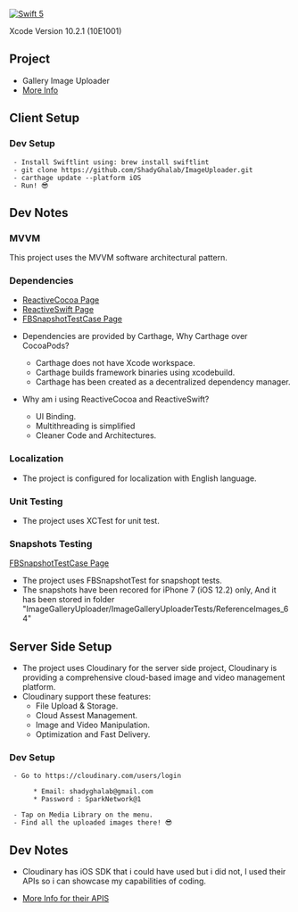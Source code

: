 [![Swift 5](https://img.shields.io/badge/Swift-5-green.svg?style=flat)](https://swift.org/)

Xcode Version 10.2.1 (10E1001)

## Project ##
- Gallery Image Uploader
- [More Info](https://github.com/sparknetworks/coding_exercises_options/tree/master/gallery_images_upload)


## Client Setup  ## 

 ### Dev Setup 

```
 - Install Swiftlint using: brew install swiftlint
 - git clone https://github.com/ShadyGhalab/ImageUploader.git
 - carthage update --platform iOS
 - Run! 😎
```

## Dev Notes ## 


### MVVM
This project uses the MVVM software architectural pattern. 


### Dependencies
- [ReactiveCocoa Page](https://github.com/ReactiveCocoa/ReactiveCocoa)
- [ReactiveSwift Page](https://github.com/ReactiveCocoa/ReactiveSwift)
- [FBSnapshotTestCase Page](https://github.com/uber/ios-snapshot-test-case)

* Dependencies are provided by Carthage, Why Carthage over CocoaPods? 
    - Carthage does not have Xcode workspace.
    - Carthage builds framework binaries using xcodebuild.
    - Carthage has been created as a decentralized dependency manager.

* Why am i using ReactiveCocoa and ReactiveSwift?
    - UI Binding.
    - Multithreading is simplified
    - Cleaner Code and Architectures.


### Localization
- The project is configured for localization with English language.


### Unit Testing
- The project uses XCTest for unit test.


### Snapshots Testing
 [FBSnapshotTestCase Page](https://github.com/uber/ios-snapshot-test-case)
 
- The project uses FBSnapshotTest for snapshopt tests.
- The snapshots have been recored for iPhone 7 (iOS 12.2) only, And it has been stored in folder "ImageGalleryUploader/ImageGalleryUploaderTests/ReferenceImages_64"

## Server Side Setup  ##

- The project uses Cloudinary for the server side project, Cloudinary is providing a comprehensive cloud-based image and video management platform.
- Cloudinary support these features:
   * File Upload & Storage.
   * Cloud Assest Management.
   * Image and Video Manipulation.
   * Optimization and Fast Delivery.


 ### Dev Setup 

```
 - Go to https://cloudinary.com/users/login  
 
      * Email: shadyghalab@gmail.com
      * Password : SparkNetwork@1
      
 - Tap on Media Library on the menu.
 - Find all the uploaded images there! 😎
```

## Dev Notes ## 

- Cloudinary has iOS SDK that i could have used but i did not, I used their APIs so i can showcase my capabilities of coding.

- [More Info for their APIS](https://cloudinary.com/documentation/image_upload_api_reference)



